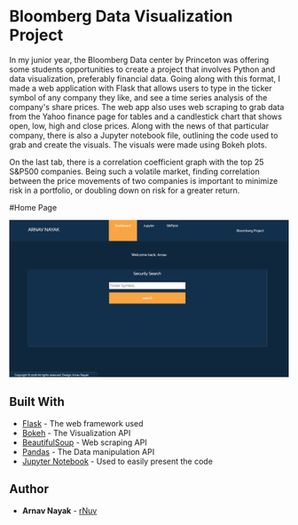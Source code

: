 # Bloomberg Data Visualization Project

In my junior year, the Bloomberg Data center by Princeton was offering some students opportunities to create a project that involves Python and data visualization, preferably financial data. Going along with this format, I made a web application with Flask that allows users to type in the ticker symbol of any company they like, and see a time series analysis of the company's share prices. The web app also uses web scraping to grab data from the Yahoo finance page for tables and a candlestick chart that shows open, low, high and close prices. Along with the news of that particular company, there is also a Jupyter notebook file, outlining the code used to grab and create the visuals. The visuals were made using Bokeh plots.

On the last tab, there is a correlation coefficient graph with the top 25 S&P500 companies. Being such a volatile market, finding correlation between the price movements of two companies is important to minimize risk in a portfolio, or doubling down on risk for a greater return. 

#Home Page

![](images/home.png)

## Built With

* [Flask](https://flask.palletsprojects.com/en/1.1.x/) - The web framework used
* [Bokeh](https://docs.bokeh.org/en/latest/index.html) - The Visualization API
* [BeautifulSoup](https://www.crummy.com/software/BeautifulSoup/bs4/doc/) - Web scraping API 
* [Pandas](https://pandas.pydata.org/) - The Data manipulation API
* [Jupyter Notebook](https://jupyter.org/) - Used to easily present the code

## Author

* **Arnav Nayak** - [rNuv](https://github.com/rNuv)
